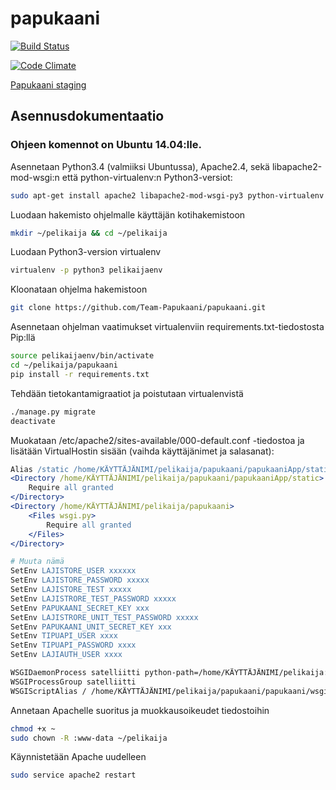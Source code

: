 # papukaani

[![Build Status](http://fmnh-ws-test.it.helsinki.fi/jenkins/buildStatus/icon?job=Papukaanitestit)](http://fmnh-ws-test.it.helsinki.fi/jenkins/job/Papukaanitestit/)

[![Code Climate](https://codeclimate.com/github/Team-Papukaani/papukaani/badges/gpa.svg)](https://codeclimate.com/github/Team-Papukaani/papukaani)

[Papukaani staging](http://papukaani-test.luomus.fi/papukaani)

## Asennusdokumentaatio

### Ohjeen komennot on Ubuntu 14.04:lle. 

Asennetaan Python3.4 (valmiiksi Ubuntussa), Apache2.4, sekä libapache2-mod-wsgi:n että python-virtualenv:n Python3-versiot:
```sh
sudo apt-get install apache2 libapache2-mod-wsgi-py3 python-virtualenv
```

Luodaan hakemisto ohjelmalle käyttäjän kotihakemistoon
```sh
mkdir ~/pelikaija && cd ~/pelikaija
```

Luodaan Python3-version virtualenv
```sh
virtualenv -p python3 pelikaijaenv
```

Kloonataan ohjelma hakemistoon
```sh
git clone https://github.com/Team-Papukaani/papukaani.git
```

Asennetaan ohjelman vaatimukset virtualenviin requirements.txt-tiedostosta Pip:llä
```sh
source pelikaijaenv/bin/activate
cd ~/pelikaija/papukaani
pip install -r requirements.txt
```

<!---
Säädä static kansio pelikaija/papukaani/papukaani/config/common.py ???
-->

Tehdään tietokantamigraatiot ja poistutaan virtualenvistä
```sh
./manage.py migrate
deactivate
```

Muokataan /etc/apache2/sites-available/000-default.conf -tiedostoa ja lisätään VirtualHostin sisään (vaihda käyttäjänimet ja salasanat):
```apache
Alias /static /home/KÄYTTÄJÄNIMI/pelikaija/papukaani/papukaaniApp/static
<Directory /home/KÄYTTÄJÄNIMI/pelikaija/papukaani/papukaaniApp/static>
	Require all granted
</Directory>
<Directory /home/KÄYTTÄJÄNIMI/pelikaija/papukaani>
	<Files wsgi.py>
		Require all granted
	</Files>
</Directory>

# Muuta nämä
SetEnv LAJISTORE_USER xxxxxx
SetEnv LAJISTORE_PASSWORD xxxxx
SetEnv LAJISTORE_TEST xxxxx
SetEnv LAJISTRORE_TEST_PASSWORD xxxxx
SetEnv PAPUKAANI_SECRET_KEY xxx
SetEnv LAJISTRORE_UNIT_TEST_PASSWORD xxxxx
SetEnv PAPUKAANI_UNIT_SECRET_KEY xxx
SetEnv TIPUAPI_USER xxxx
SetEnv TIPUAPI_PASSWORD xxxx
SetEnv LAJIAUTH_USER xxxx

WSGIDaemonProcess satelliitti python-path=/home/KÄYTTÄJÄNIMI/pelikaija:/home/KÄYTTÄJÄNIMI/pelikaija/pelikaijaenv/lib/python3.4/site-packages
WSGIProcessGroup satelliitti
WSGIScriptAlias / /home/KÄYTTÄJÄNIMI/pelikaija/papukaani/papukaani/wsgi.py
```
<!---
Salli apachen päästä tietokantatiedostoon???
	chmod 664 ~/pelikaija/papukaani/db.sqlite3
	sudo chown :www-data ~/pelikaija/papukaani/db.sqlite3
-->

Annetaan Apachelle suoritus ja muokkausoikeudet tiedostoihin
```sh
chmod +x ~
sudo chown -R :www-data ~/pelikaija
```

Käynnistetään Apache uudelleen
```sh
sudo service apache2 restart
```

